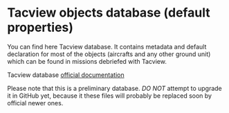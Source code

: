 # Tacview objects database (default properties)

You can find here Tacview database. It contains metadata and default declaration for most of the objects (aircrafts and any other ground unit) which can be found in missions debriefed with Tacview.

Tacview database [official documentation](http://www.tacview.net/documentation/database/)

Please note that this is a preliminary database. *DO NOT* attempt to upgrade it in GitHub yet, because it these files will probably be replaced soon by official newer ones.
